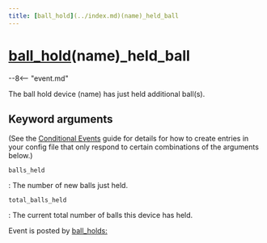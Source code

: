 ```yaml
---
title: [ball_hold](../index.md)(name)_held_ball
---
```


# [ball_hold](../index.md)(name)_held_ball


--8<-- "event.md"

The ball hold device (name) has just held additional ball(s).

## Keyword arguments

(See the [Conditional Events](overview/conditional.md)
guide for details for how to create entries in your config file that
only respond to certain combinations of the arguments below.)

`balls_held`

:   The number of new balls just held.

`total_balls_held`

:   The current total number of balls this device has held.

Event is posted by [ball_holds:](../config/ball_holds.md)

